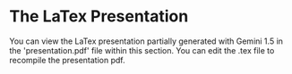 # The LaTex Presentation

You can view the LaTex presentation partially generated with Gemini 1.5 in the 'presentation.pdf' file within this section. You can edit the .tex file to recompile the presentation pdf.